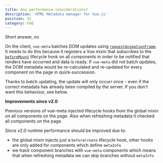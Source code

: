 ```yaml
---
title: Any performance considerations?
description: 'HTML Metadata manager for Vue.js'
position: 31
category: FAQ
---
```


Short answer, no

On the client, `vue-meta` batches DOM updates using [`requestAnimationFrame`](https://developer.mozilla.org/en-US/docs/Web/API/window/requestAnimationFrame). It needs to do this because it registers a Vue mixin that subscribes to the [`beforeMount`](https://vuejs.org/api/#beforeMount) lifecycle hook on all components in order to be notified that renders have occurred and data is ready. If `vue-meta` did not batch updates, the DOM metadata would be re-calculated and re-updated for every component on the page in quick-succession.

Thanks to batch updating, the update will only occurr once - even if the correct metadata has already been compiled by the server. If you don't want this behaviour, see below.

<alert type="info">

**Improvements since v2.0**

Previous versions of vue-meta injected lifecycle hooks from the global mixin on all components on the page. Also when refreshing metadata it checked all components on the page.

Since v2.0 runtime performance should be improved due to:
- the global mixin injects just a `beforeCreate` lifecycle hook, other hooks are only added for components which define `metaInfo`
- we track component branches with `vue-meta` components which means that when refreshing metadata we can skip branches without `metaInfo`


</alert>
